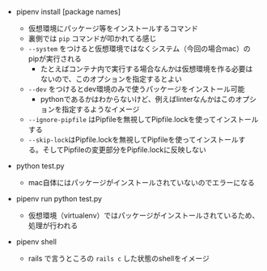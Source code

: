 - pipenv install [package names]
    - 仮想環境にパッケージ等をインストールするコマンド
    - 裏側では `pip` コマンドが叩かれてる感じ
    - `--system` をつけると仮想環境ではなくシステム（今回の場合mac）のpipが実行される
        - たとえばコンテナ内で実行する場合なんかは仮想環境を作る必要はないので、このオプションを指定するとよい
    - `--dev` をつけるとdev環境のみで使うパッケージをインストール可能
        - pythonであるかはわからないけど、例えばlinterなんかはこのオプションを指定するようなイメージ
    - `--ignore-pipfile` はPipfileを無視してPipfile.lockを使ってインストールする
    - `--skip-lock`はPipfile.lockを無視してPipfileを使ってインストールする。そしてPipfileの変更部分をPipfile.lockに反映しない

- python test.py
    - mac自体にはパッケージがインストールされていないのでエラーになる
- pipenv run python test.py
    - 仮想環境（virtualenv）ではパッケージがインストールされているため、処理が行われる

- pipenv shell
    - rails で言うところの `rails c` した状態のshellをイメージ



